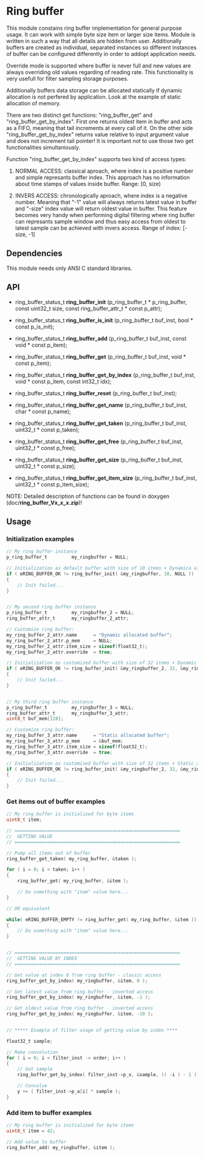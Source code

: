# Ring buffer
This module constains ring buffer implementation for general purpose usage.
It can work with simple byte size item or larger size items. Module is 
written in such a way that all details are hidden from user. Additionally
buffers are created as individual, separated instances so different 
instances of buffer can be configured differently in order to addopt application needs.

Override mode is supported where buffer is never full and new values are
always overriding old values regarding of reading rate. This functionality
is very usefull for filter sampling storage purposes.

Additionally buffers data storage can be allocated statically if dynamic
allocation is not perfered by application. Look at the example of 
static allocation of memory.

There are two distinct get functions: "ring_buffer_get" and "ring_buffer_get_by_index".
First one returns oldest item in buffer and acts as a FIFO, meaning that tail increments
at every call of it. On the other side "ring_buffer_get_by_index" returns value relative
to input argument value and does not increment tail pointer! It is important not to
use those two get functionalities simultaniously. 

Function "ring_buffer_get_by_index" supports two kind of access types:

1. NORMAL ACCESS: 	classical aproach, where index is a positive
						number and simple represants buffer index. This approach
						has no information about time stamps of values inside buffer.
						Range: [0, size)

2. INVERS ACCESS: 	chronologically aproach, where index is a negative number.
						Meaning that "-1" value will always returns latest value in
						buffer and "-size" index value will return oldest value
						in buffer. This feature becomes very handy when performing
						digital filtering where ring buffer can represants sample
						window and thus easy access from oldest to latest sample
						can be achieved with invers access.
						Range of index: [-size, -1]



## Dependencies

This module needs only ANSI C standard libraries. 

## API

 - ring_buffer_status_t 	**ring_buffer_init**			(p_ring_buffer_t * p_ring_buffer, const uint32_t size, const ring_buffer_attr_t * const p_attr);
 - ring_buffer_status_t	**ring_buffer_is_init**			(p_ring_buffer_t buf_inst, bool * const p_is_init);

 - ring_buffer_status_t	**ring_buffer_add** 			(p_ring_buffer_t buf_inst, const void * const p_item);
 - ring_buffer_status_t	**ring_buffer_get** 			(p_ring_buffer_t buf_inst, void * const p_item);
 - ring_buffer_status_t	**ring_buffer_get_by_index**	(p_ring_buffer_t buf_inst, void * const p_item, const int32_t idx);
 - ring_buffer_status_t	**ring_buffer_reset**			(p_ring_buffer_t buf_inst);

 - ring_buffer_status_t	**ring_buffer_get_name**		(p_ring_buffer_t buf_inst, char * const p_name);
 - ring_buffer_status_t	**ring_buffer_get_taken**		(p_ring_buffer_t buf_inst, uint32_t * const p_taken);
 - ring_buffer_status_t	**ring_buffer_get_free**		(p_ring_buffer_t buf_inst, uint32_t * const p_free);
 - ring_buffer_status_t	**ring_buffer_get_size**		(p_ring_buffer_t buf_inst, uint32_t * const p_size);
 - ring_buffer_status_t	**ring_buffer_get_item_size**	(p_ring_buffer_t buf_inst, uint32_t * const p_item_size);


NOTE: Detailed description of functions can be found in doxygen (doc/**ring_buffer_Vx_x_x.zip**)!

## Usage

### Initialization examples

```C
// My ring buffer instance
p_ring_buffer_t 		my_ringbuffer = NULL;

// Initialization as default buffer with size of 10 items + Dynamica allocation of memory
if ( eRING_BUFFER_OK != ring_buffer_init( &my_ringbuffer, 10, NULL ))
{
	// Init failed...
}


// My second ring buffer instance
p_ring_buffer_t 		my_ringbuffer_2 = NULL;
ring_buffer_attr_t		my_ringbuffer_2_attr;

// Customize ring buffer:
my_ring_buffer_2_attr.name 		= "Dynamic allocated buffer";
my_ring_buffer_2_attr.p_mem 	= NULL;
my_ring_buffer_2_attr.item_size = sizeof(float32_t);
my_ring_buffer_2_attr.override 	= true;

// Initialization as customized buffer with size of 32 items + Dynamic allocation of memory
if ( eRING_BUFFER_OK != ring_buffer_init( &my_ringbuffer_2, 32, &my_ring_buffer_2_attr ))
{
	// Init failed...
}


// My third ring buffer instance
p_ring_buffer_t 		my_ringbuffer_3 = NULL;
ring_buffer_attr_t		my_ringbuffer_3_attr;
uint8_t buf_mem[128];

// Customize ring buffer:
my_ring_buffer_3_attr.name 		= "Static allocated buffer";
my_ring_buffer_3_attr.p_mem		= &buf_mem;
my_ring_buffer_3_attr.item_size = sizeof(float32_t);
my_ring_buffer_3_attr.override 	= true;

// Initialization as customised buffer with size of 32 items + Static allocation of memory
if ( eRING_BUFFER_OK != ring_buffer_init( &my_ringbuffer_2, 32, &my_ring_buffer_2_attr ))
{
	// Init failed...
}

```

### Get items out of buffer examples

```C
// My ring buffer is initialized for byte items
uint8_t item;

// =============================================================
//  GETTING VALUE 
// =============================================================

// Pump all items out of buffer
ring_buffer_get_taken( my_ring_buffer, &taken );

for ( i = 0; i < taken; i++ )
{
	ring_buffer_get( my_ring_buffer, &item );

    // Do something with "item" value here...
}

// OR equivalent

while( eRING_BUFFER_EMPTY != ring_buffer_get( my_ring_buffer, &item ))
{
    // Do something with "item" value here...
}


// =============================================================
//  GETTING VALUE BY INDEX 
// =============================================================

// Get value at index 0 from ring buffer - classic access
ring_buffer_get_by_index( my_ringbuffer, &item, 0 );

// Get latest value from ring buffer - inverted access
ring_buffer_get_by_index( my_ringbuffer, &item, -1 );

// Get oldest value from ring buffer - inverted access
ring_buffer_get_by_index( my_ringbuffer, &item, -10 );


// ***** Example of filter usage of getting value by index ****

float32_t sample;

// Make convolution
for ( i = 0; i < filter_inst -> order; i++ )
{
    // Get sample
    ring_buffer_get_by_index( filter_inst->p_x, &sample, (( -i ) - 1 ));

    // Convolve
    y += ( filter_inst->p_a[i] * sample );
}

```

### Add item to buffer examples

```C
// My ring buffer is initialized for byte items
uint8_t item = 42;

// Add value to buffer
ring_buffer_add( my_ringbuffer, &item );
```


